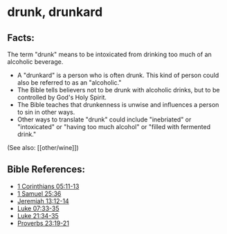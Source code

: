 # drunk, drunkard #

## Facts: ##

The term "drunk" means to be intoxicated from drinking too much of an alcoholic beverage.

* A "drunkard" is a person who is often drunk. This kind of person could also be referred to as an "alcoholic."
* The Bible tells believers not to be drunk with alcoholic drinks, but to be controlled by God's Holy Spirit.
* The Bible teaches that drunkenness is unwise and influences a person to sin in other ways.
* Other ways to translate "drunk" could include "inebriated" or "intoxicated" or "having too much alcohol" or "filled with fermented drink."

(See also: [[other/wine]])

## Bible References: ##

* [1 Corinthians 05:11-13](en/tn/1co/help/05/11)
* [1 Samuel 25:36](en/tn/1sa/help/25/36)
* [Jeremiah 13:12-14](en/tn/jer/help/13/12)
* [Luke 07:33-35](en/tn/luk/help/07/33)
* [Luke 21:34-35](en/tn/luk/help/21/34)
* [Proverbs 23:19-21](en/tn/pro/help/23/19)